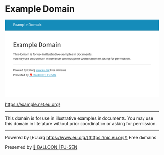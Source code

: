 # Example Domain

![](ogp.png)

<https://example.net.eu.org/>

___

This domain is for use in illustrative examples in documents. You may use this domain in literature without prior coordination or asking for permission.

___

Powered by [EU.org https://www.eu.org/](https://nic.eu.org/) Free domains

Presented by [🎈 BALLOON | FU-SEN](https://github.com/fu-sen)
